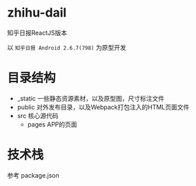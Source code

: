 # zhihu-dail
知乎日报ReactJS版本

以 `知乎日报 Android 2.6.7(798)` 为原型开发

# 目录结构
- _static 一些静态资源素材，以及原型图，尺寸标注文件
- public 对外发布目录，以及Webpack打包注入的HTML页面文件
- src 核心源代码
    - pages APP的页面

# 技术栈
参考 package.json 
